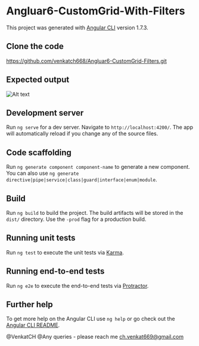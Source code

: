 # Angluar6-CustomGrid-With-Filters 

This project was generated with [Angular CLI](https://github.com/angular/angular-cli) version 1.7.3.

## Clone the code

https://github.com/venkatch668/Angluar6-CustomGrid-Filters.git

## Expected output 

![Alt text](https://github.com/venkatch668/Angluar6-CustomGrid-Filters/blob/master/screenshot1.JPG?raw=true  "screenshot")



## Development server

Run `ng serve` for a dev server. Navigate to `http://localhost:4200/`. The app will automatically reload if you change any of the source files.

## Code scaffolding

Run `ng generate component component-name` to generate a new component. You can also use `ng generate directive|pipe|service|class|guard|interface|enum|module`.

## Build

Run `ng build` to build the project. The build artifacts will be stored in the `dist/` directory. Use the `-prod` flag for a production build.

## Running unit tests



Run `ng test` to execute the unit tests via [Karma](https://karma-runner.github.io).

## Running end-to-end tests

Run `ng e2e` to execute the end-to-end tests via [Protractor](http://www.protractortest.org/).

## Further help

To get more help on the Angular CLI use `ng help` or go check out the [Angular CLI README](https://github.com/angular/angular-cli/blob/master/README.md).


@VenkatCH
@Any queries - please reach me ch.venkat669@gmail.com